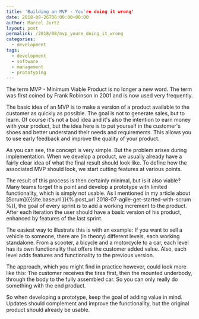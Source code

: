 ```yaml
---
title: 'Building an MVP - You're doing it wrong'
date: 2018-08-26T06:00:00+00:00
author: Marcel Jurtz
layout: post
permalink: /2018/08/mvp_youre_doing_it_wrong
categories:
  - development
tags:
  - development
  - software
  - management
  - prototyping
---
```


The term MVP - Minimum Viable Product is no longer a new word. 
The term was first coined by Frank Robinson in 2001 and is now used very frequently. 

The basic idea of an MVP is to make a version of a product available to the customer as quickly as possible. 
The goal is not to generate sales, but to learn. 
Of course it's not a bad idea and it's also the intention to earn money with your product, 
but the idea here is to put yourself in the customer's shoes and better understand their needs and requirements. 
This allows you to use early feedback and improve the quality of your product.

As you can see, the concept is very simple. But the problem arises during implementation. 
When we develop a product, we usually already have a fairly clear idea of what the final result should look like. 
To define how the associated MVP should look, we start cutting features at various points.

The result of this process is then certainly minimal, but is it also viable? 
Many teams forget this point and develop a prototype with limited functionality, which is simply not usable. 
As I mentioned in my article about [Scrum]({{site.baseurl }}{% post_url 2018-07-agile-get-started-with-scrum %}), the goal of every sprint is to add a working increment to the product. 
After each iteration the user should have a basic version of his product, enhanced by features of the last sprint.

The easiest way to illustrate this is with an example: 
If you want to sell a vehicle to someone, there are (in theory) different levels, each working standalone. 
From a scooter, a bicycle and a motorcycle to a car, each level has its own functionality that offers the customer added value. 
Also, each level adds features and functionality to the previous version.

The approach, which you might find in practice however, could look more like this: 
The customer receives the tires first, then the mounted underbody, through the body to the fully assembled car. 
So you can only really do something with the end product.

So when developing a prototype, keep the goal of adding value in mind. Updates should complement and improve the functionality, 
but the original product should already be usable.
